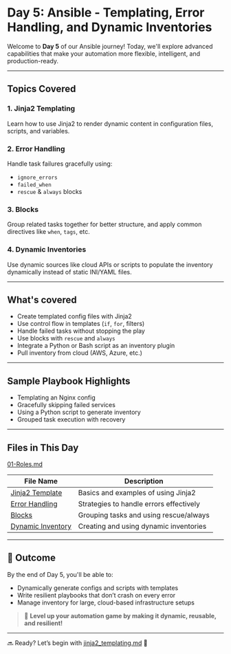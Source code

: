 # Day 5: Ansible - Templating, Error Handling, and Dynamic Inventories

Welcome to **Day 5** of our Ansible journey! Today, we'll explore advanced capabilities that make your automation more flexible, intelligent, and production-ready.

---

## Topics Covered

### 1. Jinja2 Templating

Learn how to use Jinja2 to render dynamic content in configuration files, scripts, and variables.

### 2. Error Handling

Handle task failures gracefully using:

- `ignore_errors`
- `failed_when`
- `rescue` & `always` blocks

### 3. Blocks

Group related tasks together for better structure, and apply common directives like `when`, `tags`, etc.

### 4. Dynamic Inventories

Use dynamic sources like cloud APIs or scripts to populate the inventory dynamically instead of static INI/YAML files.

---

## What's covered

- Create templated config files with Jinja2
- Use control flow in templates (`if`, `for`, filters)
- Handle failed tasks without stopping the play
- Use blocks with `rescue` and `always`
- Integrate a Python or Bash script as an inventory plugin
- Pull inventory from cloud (AWS, Azure, etc.)

---

## Sample Playbook Highlights

- Templating an Nginx config  
- Gracefully skipping failed services  
- Using a Python script to generate inventory  
- Grouped task execution with recovery

---

## Files in This Day
[01-Roles.md](./01-Roles.md)

| File Name               | Description                                |
|------------------------|--------------------------------------------|
| [Jinja2 Template](./01-jinja2_templating.md)   | Basics and examples of using Jinja2        |
| [Error Handling](./02-error_handling.md)       | Strategies to handle errors effectively     |
| [Blocks](./03-blocks.md)                       | Grouping tasks and using rescue/always     |
| [Dynamic Inventory](./04-dynamic_inventory.md) | Creating and using dynamic inventories      |

---

## 🚀 Outcome

By the end of Day 5, you'll be able to:

- Dynamically generate configs and scripts with templates
- Write resilient playbooks that don’t crash on every error
- Manage inventory for large, cloud-based infrastructure setups

> 🎯 **Level up your automation game by making it dynamic, reusable, and resilient!**

---

🔜 Ready? Let’s begin with [jinja2_templating.md](jinja2_templating.md) 🔧
